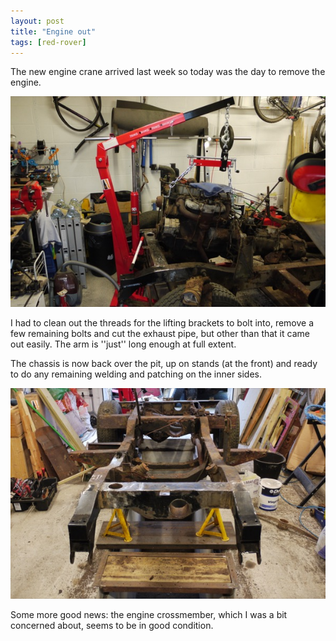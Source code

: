 ```yaml
---
layout: post
title: "Engine out"
tags: [red-rover]
---
```


The new engine crane arrived last week so today was the day to remove the engine.

![](/images/red-rover/P1070688.tn.JPG)

I had to clean out the threads for the lifting brackets to bolt into, remove a few remaining bolts and cut the exhaust pipe, but other than that it came out easily.  The arm is ''just'' long enough at full extent.

The chassis is now back over the pit, up on stands (at the front) and ready to do any remaining welding and patching on the inner sides.

![](/images/red-rover/P1070690.tn.JPG)

Some more good news: the engine crossmember, which I was a bit concerned about, seems to be in good condition.

